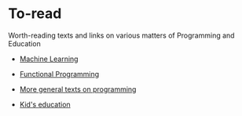 # To-read
Worth-reading texts and links on various matters of Programming and Education

* [Machine Learning](ml-links.md)
* [Functional Programming](fp-links.md)

* [More general texts on programming](links.md)

* [Kid's education](kid-edu-links.md)